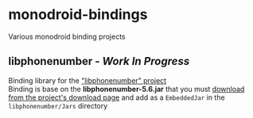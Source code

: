 monodroid-bindings
==================

Various monodroid binding projects

libphonenumber - *Work In Progress*
----------------------
Binding library for the ["libphonenumber" project](https://code.google.com/p/libphonenumber/)  
Binding is base on the **libphonenumber-5.6.jar** that you must [download from the project's download page](https://libphonenumber.googlecode.com/files/libphonenumber-5.6.jar)
and add as a `EmbeddedJar` in the `libphonenumber/Jars` directory
